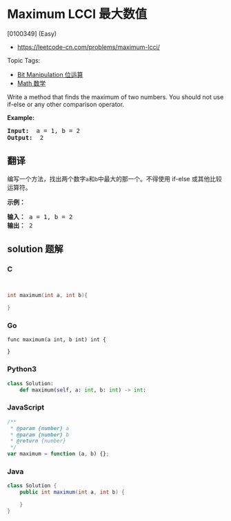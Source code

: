 # Maximum LCCI 最大数值

[0100349] (Easy)

- https://leetcode-cn.com/problems/maximum-lcci/

Topic Tags:

- [Bit Manipulation 位运算](https://leetcode-cn.com/tag/bit-manipulation/)
- [Math 数学](https://leetcode-cn.com/tag/math/)

Write a method that finds the maximum of two numbers. You should not use if-else or any other comparison operator.

**Example:**

<pre><strong>Input: </strong> a = 1, b = 2
<strong>Output: </strong> 2
</pre>

## 翻译

编写一个方法，找出两个数字`a`和`b`中最大的那一个。不得使用 if-else 或其他比较运算符。

**示例：**

<pre><strong>输入：</strong> a = 1, b = 2
<strong>输出：</strong> 2
</pre>

## solution 题解

### C

```c


int maximum(int a, int b){

}


```

### Go

```golang
func maximum(a int, b int) int {

}
```

### Python3

```python
class Solution:
    def maximum(self, a: int, b: int) -> int:
```

### JavaScript

```javascript
/**
 * @param {number} a
 * @param {number} b
 * @return {number}
 */
var maximum = function (a, b) {};
```

### Java

```java
class Solution {
    public int maximum(int a, int b) {

    }
}
```
